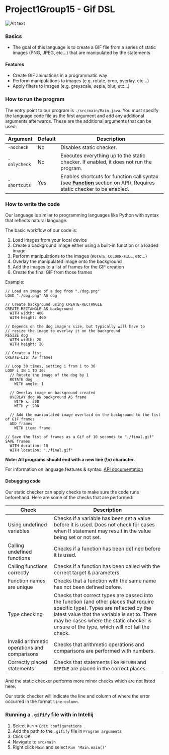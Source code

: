 # Project1Group15 - Gif DSL

![Alt text](https://media0.giphy.com/media/o7nouq5RZguiuWZv0Y/giphy.gif?cid=790b7611d751fe8e3133a02a6ec9319cadbddb3a4700fe7d&rid=giphy.gif&ct=g)

### Basics
- The goal of this language is to create a GIF file from a series of static images (PNG, JPEG, etc...) that are manipulated by the statements

#### Features
- Create GIF animations in a programmatic way
- Perform manipulations to images (e.g. rotate, crop, overlay, etc...)
- Apply filters to images (e.g. greyscale, sepia, blur, etc...)

### How to run the program
The entry point to our program is `./src/main/Main.java`. You must specify the language code file as the first argument and add any additional arguments afterwards. These are the additional arguments that can be used:

| Argument     | Default | Description                                                                                                                                                |
|--------------|---------|------------------------------------------------------------------------------------------------------------------------------------------------------------|
| `-nocheck`   | No      | Disables static checker.                                                                                                                                   |
| `-onlycheck` | No      | Executes everything up to the static checker. If enabled, it does not run the program.                                                                     |
| `-shortcuts` | Yes     | Enables shortcuts for function call syntax (see [**Function**](../main/documentation.md#functions) section on API). Requires static checker to be enabled. |

### How to write the code
Our language is similar to programming languages like Python with syntax that reflects natural language.

The basic workflow of our code is:
1. Load images from your local device
2. Create a background image either using a built-in function or a loaded image
3. Perform manipulations to the images (`ROTATE`, `COLOUR-FILL`, etc...)
4. Overlay the manipulated image onto the background
5. Add the images to a list of frames for the GIF creation
6. Create the final GIF from those frames

Example:
```
// Load an image of a dog from "./dog.png"
LOAD "./dog.png" AS dog

// Create background using CREATE-RECTANGLE
CREATE-RECTANGLE AS background
  WITH width: 400
  WITH height: 400

// Depends on the dog image's size, but typically will have to
// resize the image to overlay it on the background
RESIZE dog
  WITH width: 20
  WITH height: 20

// Create a list
CREATE-LIST AS frames

// Loop 30 times, setting i from 1 to 30
LOOP i IN 1 TO 30:
  // Rotate the image of the dog by 1
  ROTATE dog
    WITH angle: 1

  // Overlay image on background created
  OVERLAY dog ON background AS frame
    WITH x: 200
    WITH y: 200

  // Add the manipulated image overlaid on the background to the list of GIF frames
  ADD frames
    WITH item: frame

// Save the list of frames as a Gif of 10 seconds to "./final.gif"
SAVE frames
  WITH duration: 10
  WITH location: "./final.gif"
```

****Note**: All programs should end with a new line (\n) character.**

For information on language features & syntax: [API documentation](../main/documentation.md)

#### Debugging code
Our static checker can apply checks to make sure the code runs beforehand. Here are some of the checks that are performed:

| Check                                         | Description                                                                                                                                                                                                                                                                  |
|-----------------------------------------------|------------------------------------------------------------------------------------------------------------------------------------------------------------------------------------------------------------------------------------------------------------------------------|
| Using undefined variables                     | Checks if a variable has been set a value before it is used. Does not check for cases when If statement may result in the value being set or not set.                                                                                                                        |
| Calling undefined functions                   | Checks if a function has been defined before it is used.                                                                                                                                                                                                                     |
| Calling functions correctly                   | Checks if a function has been called with the correct target & parameters.                                                                                                                                                                                                   |
| Function names are unique                     | Checks that a function with the same name has not been defined before.                                                                                                                                                                                                       |
| Type checking                                 | Checks that correct types are passed into the function (and other places that require specific type). Types are reflected by the latest value that the variable is set to. There may be cases where the static checker is unsure of the type, which will not fail the check. |
| Invalid arithmetic operations and comparisons | Checks that arithmetic operations and comparisons are performed with numbers.                                                                                                                                                                                                |
| Correctly placed statements                   | Checks that statements like `RETURN` and `DEFINE` are placed in the correct places.                                                                                                                                                                                          |

And the static checker performs more minor checks which are not listed here.

Our static checker will indicate the line and column of where the error occurred in the format `line:column`.

### Running a `.gifify` file with in Intellij
1. Select `Run` > `Edit configurations`
2. Add the path to the `.gifify` file in `Program arguments`
3. Click OK
4. Navigate to `src/main`
5. Right click `Main` and select `Run 'Main.main()'`
